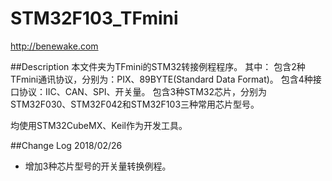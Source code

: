 # STM32F103_TFmini  

http://benewake.com

##Description
本文件夹为TFmini的STM32转接例程程序。
其中：
包含2种TFmini通讯协议，分别为：PIX、89BYTE(Standard Data Format)。
包含4种接口协议：IIC、CAN、SPI、开关量。
包含3种STM32芯片，分别为STM32F030、STM32F042和STM32F103三种常用芯片型号。

均使用STM32CubeMX、Keil作为开发工具。

##Change Log
2018/02/26
- 增加3种芯片型号的开关量转换例程。
